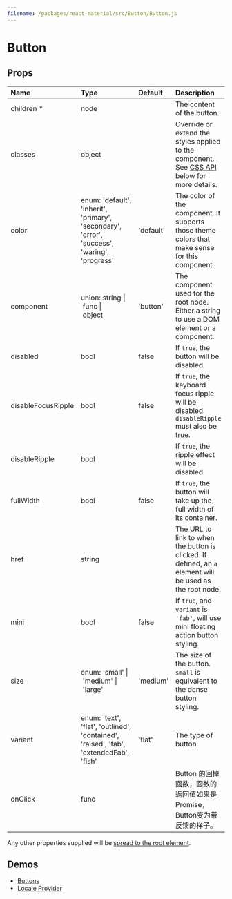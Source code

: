 ```yaml
---
filename: /packages/react-material/src/Button/Button.js
---
```


<!--- This documentation is automatically generated, do not try to edit it. -->

# Button



## Props

| Name | Type | Default | Description |
|:-----|:-----|:--------|:------------|
| <span class="prop-name required">children *</span> | <span class="prop-type">node |  | The content of the button. |
| <span class="prop-name">classes</span> | <span class="prop-type">object |  | Override or extend the styles applied to the component. See [CSS API](#css-api) below for more details. |
| <span class="prop-name">color</span> | <span class="prop-type">enum:&nbsp;'default', 'inherit', 'primary', 'secondary', 'error', 'success', 'waring', 'progress'<br> | <span class="prop-default">'default'</span> | The color of the component. It supports those theme colors that make sense for this component. |
| <span class="prop-name">component</span> | <span class="prop-type">union:&nbsp;string&nbsp;&#124;<br>&nbsp;func&nbsp;&#124;<br>&nbsp;object<br> | <span class="prop-default">'button'</span> | The component used for the root node. Either a string to use a DOM element or a component. |
| <span class="prop-name">disabled</span> | <span class="prop-type">bool | <span class="prop-default">false</span> | If `true`, the button will be disabled. |
| <span class="prop-name">disableFocusRipple</span> | <span class="prop-type">bool | <span class="prop-default">false</span> | If `true`, the  keyboard focus ripple will be disabled. `disableRipple` must also be true. |
| <span class="prop-name">disableRipple</span> | <span class="prop-type">bool |  | If `true`, the ripple effect will be disabled. |
| <span class="prop-name">fullWidth</span> | <span class="prop-type">bool | <span class="prop-default">false</span> | If `true`, the button will take up the full width of its container. |
| <span class="prop-name">href</span> | <span class="prop-type">string |  | The URL to link to when the button is clicked. If defined, an `a` element will be used as the root node. |
| <span class="prop-name">mini</span> | <span class="prop-type">bool | <span class="prop-default">false</span> | If `true`, and `variant` is `'fab'`, will use mini floating action button styling. |
| <span class="prop-name">size</span> | <span class="prop-type">enum:&nbsp;'small'&nbsp;&#124;<br>&nbsp;'medium'&nbsp;&#124;<br>&nbsp;'large'<br> | <span class="prop-default">'medium'</span> | The size of the button. `small` is equivalent to the dense button styling. |
| <span class="prop-name">variant</span> | <span class="prop-type">enum:&nbsp;'text', 'flat', 'outlined', 'contained', 'raised', 'fab', 'extendedFab', 'fish'<br> | <span class="prop-default">'flat'</span> | The type of button. |
| <span class="prop-name">onClick</span> | <span class="prop-type">func |  | Button 的回掉函数，函数的返回值如果是Promise，Button变为带反馈的样子。 |

Any other properties supplied will be [spread to the root element](/guides/api#spread).

## Demos

- [Buttons](/demos/buttons)
- [Locale Provider](/demos/locale-provider)

